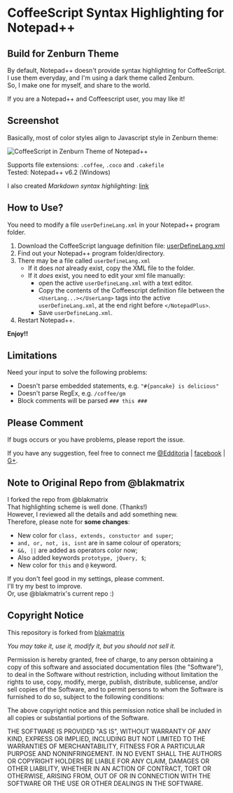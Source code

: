 # CoffeeScript Syntax Highlighting for Notepad++  

## Build for Zenburn Theme

By default, Notepad++ doesn't provide syntax highlighting for CoffeeScript.  
I use them everyday, and I'm using a dark theme called Zenburn.  
So, I make one for myself, and share to the world.

If you are a Notepad++ and Coffeescript user, you may like it!

## Screenshot

Basically, most of color styles align to Javascript style in Zenburn theme:

![CoffeeScript in Zenburn Theme of Notepad++][screen_zenburn]

Supports file extensions: `.coffee`, `.coco` and `.cakefile`  
Tested: Notepad++ v6.2 (Windows)

I also created *Markdown syntax highlighting*: [link][markdown]

## How to Use?

You need to modify a file `userDefineLang.xml` in your Notepad++ program folder.  

1. Download the CoffeeScript language definition file: [userDefineLang.xml][zenburn_xml]
2. Find out your Notepad++ program folder/directory.
3. There may be a file called `userDefineLang.xml`
     - If it does _not_ already exist, copy the XML file to the folder.
     - If it _does_ exist, you need to edit your xml file manually:
       - open the active `userDefineLang.xml` with a text editor.
       - Copy the contents of the Coffeescript definition file between the `<UserLang...></UserLang>` tags into the active `userDefineLang.xml`, at the end right before `</NotepadPlus>`.
       - Save `userDefineLang.xml`.
4. Restart Notepad++.

**Enjoy!!**

## Limitations

Need your input to solve the following problems:

* Doesn't parse embedded statements, e.g. `"#{pancake} is delicious"`
* Doesn't parse RegEx, e.g. `/coffee/gm`
* Block comments will be parsed `### this ###`

## Please Comment

If bugs occurs or you have problems, please report the issue.

If you have any suggestion, feel free to connect me [@Edditoria][twitter] | [facebook][fb] | [G+][gplus].

## Note to Original Repo from @blakmatrix

I forked the repo from @blakmatrix  
That highlighting scheme is well done. (Thanks!)  
However, I reviewed all the details and add something new.  
Therefore, please note for **some changes**:

* New color for `class, extends, constuctor and super`;
* `and, or, not, is, isnt` are in same colour of operators;
* `&&, ||` are added as operators color now;
* Also added keywords `prototype, jQuery, $`;
* New color for `this` and `@` keyword.

If you don't feel good in my settings, please comment.  
I'll try my best to improve.  
Or, use @blakmatrix's current repo :)

## Copyright Notice

This repository is forked from [blakmatrix][blakmatrix]

*You may take it, use it, modify it, but you should not sell it.*

Permission is hereby granted, free of charge, to any person obtaining a copy
of this software and associated documentation files (the "Software"), to deal
in the Software without restriction, including without limitation the rights
to use, copy, modify, merge, publish, distribute, sublicense, and/or sell
copies of the Software, and to permit persons to whom the Software is
furnished to do so, subject to the following conditions:

The above copyright notice and this permission notice shall be included in
all copies or substantial portions of the Software.

THE SOFTWARE IS PROVIDED "AS IS", WITHOUT WARRANTY OF ANY KIND, EXPRESS OR
IMPLIED, INCLUDING BUT NOT LIMITED TO THE WARRANTIES OF MERCHANTABILITY,
FITNESS FOR A PARTICULAR PURPOSE AND NONINFRINGEMENT. IN NO EVENT SHALL THE
AUTHORS OR COPYRIGHT HOLDERS BE LIABLE FOR ANY CLAIM, DAMAGES OR OTHER
LIABILITY, WHETHER IN AN ACTION OF CONTRACT, TORT OR OTHERWISE, ARISING FROM,
OUT OF OR IN CONNECTION WITH THE SOFTWARE OR THE USE OR OTHER DEALINGS IN
THE SOFTWARE.

[markdown]: https://github.com/Edditoria/markdown_npp_zenburn
[blakmatrix]: https://github.com/blakmatrix/CoffeeScript_notepad_UDL
[screen_zenburn]: /Edditoria/coffeescript_npp_zenburn/raw/master/coffeescript_npp_zenburn_screenshot.png "CoffeeScript in Zenburn Theme of Notepad++"
[zenburn_xml]: /Edditoria/coffeescript_npp_zenburn/blob/master/userDefineLang.xml
[twitter]: http://twitter.com/Edditoria
[fb]: http://www.facebook.com/Edditoria
[gplus]: https://plus.google.com/109579889772726782010/about